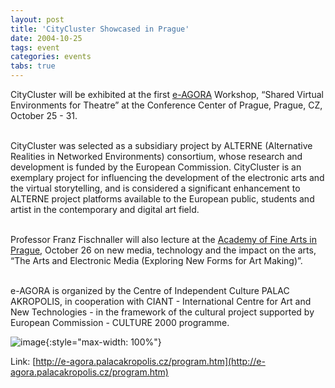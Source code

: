 ```yaml
---
layout: post
title: 'CityCluster Showcased in Prague'
date: 2004-10-25
tags: event
categories: events
tabs: true
---
```


CityCluster will be exhibited at the first <a href="http://e-agora.palacakropolis.cz/program.htm">e-AGORA</a> Workshop, &ldquo;Shared Virtual Environments for Theatre&rdquo; at the Conference Center of Prague, Prague, CZ, October 25 - 31.<br><br>

CityCluster was selected as a subsidiary project by ALTERNE (Alternative Realities in Networked Environments) consortium, whose research and development is funded by the European Commission. CityCluster is an exemplary project for influencing the development of the electronic arts and the virtual storytelling, and is considered a significant enhancement to ALTERNE project platforms available to the European public, students and artist in the contemporary and digital art field.<br><br>

Professor Franz Fischnaller will also lecture at the <a href="http://www.praguecollege.cz/article.php">Academy of Fine Arts in Prague</a>, October 26 on new media, technology and the impact on the arts, &ldquo;The Arts and Electronic Media (Exploring New Forms for Art Making)&rdquo;.<br><br>

e-AGORA is organized by the Centre of Independent Culture PALAC AKROPOLIS, in cooperation with CIANT - International Centre for Art and New Technologies - in the framework of the cultural project supported by European Commission - CULTURE 2000 programme.

![image](https://www.evl.uic.edu/output/originals/city-2.jpg-srcw.jpg){:style="max-width: 100%"}


Link: [http://e-agora.palacakropolis.cz/program.htm](http://e-agora.palacakropolis.cz/program.htm)
